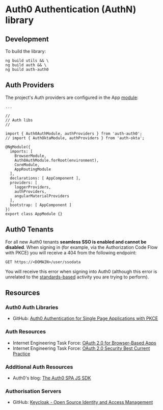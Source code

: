 # Auth0 Authentication (AuthN) library

## Development

To build the library:

```
ng build utils && \
ng build auth && \
ng build auth-auth0
```

## Auth Providers

The project's Auth providers are configured in the App [module](https://github.com/Robinyo/serendipity/blob/master/src/app/app.module.ts):

```
...

//
// Auth libs
//

import { Auth0AuthModule, authProviders } from 'auth-auth0';
// import { AuthOktaModule, authProviders } from 'auth-okta';

@NgModule({
  imports: [
    BrowserModule,
    Auth0AuthModule.forRoot(environment),
    CoreModule,
    AppRoutingModule
  ],
  declarations: [ AppComponent ],
  providers: [
    loggerProviders,
    authProviders,
    angularMaterialProviders
  ],
  bootstrap: [ AppComponent ]
})
export class AppModule {}
```

## Auth0 Tenants

For all new Auth0 tenants **seamless SSO is enabled and cannot be disabled**. 
When signing in (for example, via the Authorization Code Flow with PKCE) you will receive a 404 from the following endpoint:

```
GET https://<DOMAIN>/user/ssodata
```

You will receive this error when signing into Auth0 (although this error is unrelated to the [standards-based](https://www.ietf.org/) 
activity you are trying to perform).

## Resources

### Auth0 Auth Libraries
* GitHub: [Auth0 Authentication for Single Page Applications with PKCE](https://github.com/auth0/auth0-spa-js)

### Auth Resources
* Internet Engineering Task Force: [OAuth 2.0 for Browser-Based Apps](https://datatracker.ietf.org/doc/draft-ietf-oauth-browser-based-apps/)
* Internet Engineering Task Force: [OAuth 2.0 Security Best Current Practice](https://datatracker.ietf.org/doc/draft-ietf-oauth-security-topics/)

### Additional Auth Resources
* Auth0's blog: [The Auth0 SPA JS SDK](https://auth0.com/blog/introducing-auth0-single-page-apps-spa-js-sdk/)

### Authorisation Servers
* GitHub: [Keycloak - Open Source Identity and Access Management](https://www.keycloak.org/)
